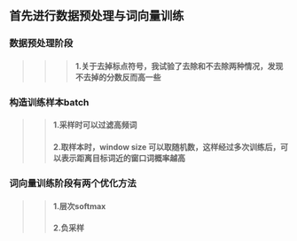 ## 首先进行数据预处理与词向量训练
### 数据预处理阶段
>>>#### 1.关于去掉标点符号，我试验了去除和不去除两种情况，发现不去掉的分数反而高一些
### 构造训练样本batch
>>#### 1.采样时可以过滤高频词
>>#### 2.取样本时，window size 可以取随机数，这样经过多次训练后，可以表示距离目标词近的窗口词概率越高
### 词向量训练阶段有两个优化方法
>>#### 1.层次softmax
>>#### 2.负采样
